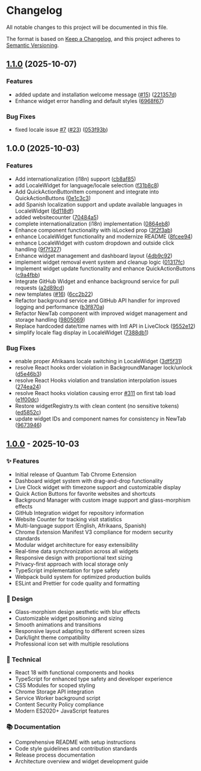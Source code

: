 # Changelog

All notable changes to this project will be documented in this file.

The format is based on [Keep a Changelog](https://keepachangelog.com/en/1.0.0/),
and this project adheres to [Semantic Versioning](https://semver.org/spec/v2.0.0.html).

## [1.1.0](https://github.com/Ruandv/Quantum-Tab/compare/v1.0.0...v1.1.0) (2025-10-07)


### Features

* added update and installation welcome message ([#15](https://github.com/Ruandv/Quantum-Tab/issues/15)) ([221357d](https://github.com/Ruandv/Quantum-Tab/commit/221357ddc873602d5bb78c2c5ac8c8e13eae6845))
* Enhance widget error handling and default styles ([6968f67](https://github.com/Ruandv/Quantum-Tab/commit/6968f67eb9e4957ea84c83b0f79f72ce062ee457))


### Bug Fixes

* fixed locale issue [#7](https://github.com/Ruandv/Quantum-Tab/issues/7) ([#23](https://github.com/Ruandv/Quantum-Tab/issues/23)) ([053f93b](https://github.com/Ruandv/Quantum-Tab/commit/053f93bd52130f24438fc69c2a8173d73dba14e6))

## 1.0.0 (2025-10-03)


### Features

* Add internationalization (i18n) support ([cb8af85](https://github.com/Ruandv/Quantum-Tab/commit/cb8af85b4a81d763a0b6079ffc83c2cbc188b280))
* add LocaleWidget for language/locale selection ([f31b8c8](https://github.com/Ruandv/Quantum-Tab/commit/f31b8c8c398ac4b8432cfa444cd47b496486e7a2))
* Add QuickActionButtonItem component and integrate into QuickActionButtons ([0e1c3c3](https://github.com/Ruandv/Quantum-Tab/commit/0e1c3c394775dc29f3c344e73b01c4ff2379e049))
* add Spanish localization support and update available languages in LocaleWidget ([6d118df](https://github.com/Ruandv/Quantum-Tab/commit/6d118df5e50b440a43229d956c45158bd3e86df4))
* added websitecounter ([70484a5](https://github.com/Ruandv/Quantum-Tab/commit/70484a5131b5cbebe3a7c55fb8204e07be3312f5))
* complete internationalization (i18n) implementation ([0864eb8](https://github.com/Ruandv/Quantum-Tab/commit/0864eb852f8123abf97374142a56da1699a36580))
* Enhance component functionality with isLocked prop ([3f2f3ab](https://github.com/Ruandv/Quantum-Tab/commit/3f2f3ab0cfdb517d155754f4613fa2335f156422))
* enhance LocaleWidget functionality and modernize README ([8fcee94](https://github.com/Ruandv/Quantum-Tab/commit/8fcee940d8aabfbb91b1e7deb7426ff5aab71de0))
* enhance LocaleWidget with custom dropdown and outside click handling ([9f7f327](https://github.com/Ruandv/Quantum-Tab/commit/9f7f3273f8a2bff849660428dafaf3a980e3e548))
* Enhance widget management and dashboard layout ([4db9c92](https://github.com/Ruandv/Quantum-Tab/commit/4db9c929d0a279b61092bfa288080a1693c6f014))
* implement widget removal event system and cleanup logic ([01317fc](https://github.com/Ruandv/Quantum-Tab/commit/01317fcbbdca172c03579118551f29db08ce5e1f))
* Implement widget update functionality and enhance QuickActionButtons ([c9a4fbb](https://github.com/Ruandv/Quantum-Tab/commit/c9a4fbb8a740968dd052c7e22d0b354851373121))
* Integrate GitHub Widget and enhance background service for pull requests ([a2d89cd](https://github.com/Ruandv/Quantum-Tab/commit/a2d89cd2f2d99ed1ae578e0e407832b7fca619ff))
* new templates ([#16](https://github.com/Ruandv/Quantum-Tab/issues/16)) ([6cc2b22](https://github.com/Ruandv/Quantum-Tab/commit/6cc2b2238b64921caff0a00c04e9228d54f3a50a))
* Refactor background service and GitHub API handler for improved logging and performance ([b3f870a](https://github.com/Ruandv/Quantum-Tab/commit/b3f870aa15172874d9c17b0568aec38712459a7c))
* Refactor NewTab component with improved widget management and storage handling ([9805069](https://github.com/Ruandv/Quantum-Tab/commit/9805069d5657e2f5621d0eeb32822a306a807182))
* Replace hardcoded date/time names with Intl API in LiveClock ([9552e12](https://github.com/Ruandv/Quantum-Tab/commit/9552e12446ff1865684d369ac398c42497fc919c))
* simplify locale flag display in LocaleWidget ([7388db1](https://github.com/Ruandv/Quantum-Tab/commit/7388db1bc136bf42018d81f97f97e3b9deb661bf))


### Bug Fixes

* enable proper Afrikaans locale switching in LocaleWidget ([3df5f31](https://github.com/Ruandv/Quantum-Tab/commit/3df5f317fd65189526d09d349c2d284118f729c8))
* resolve React hooks order violation in BackgroundManager lock/unlock ([d5e46b3](https://github.com/Ruandv/Quantum-Tab/commit/d5e46b3ee7e2b8bf47a5c1aa9e6a11ac29b85b4c))
* resolve React Hooks violation and translation interpolation issues ([274ea24](https://github.com/Ruandv/Quantum-Tab/commit/274ea2406d7af46c8b8afd31dcf4fa58a6e9623b))
* resolve React hooks violation causing error [#311](https://github.com/Ruandv/Quantum-Tab/issues/311) on first tab load ([e1f00dc](https://github.com/Ruandv/Quantum-Tab/commit/e1f00dc9e93f79a31668d54311e0f0df7b7665c1))
* Restore widgetRegistry.ts with clean content (no sensitive tokens) ([ed5852c](https://github.com/Ruandv/Quantum-Tab/commit/ed5852c86067758eddc510c8bc3b99ae75ff1428))
* update widget IDs and component names for consistency in NewTab ([9673946](https://github.com/Ruandv/Quantum-Tab/commit/96739464b008980e2e303b94bf83f0be280809e5))

## [1.0.0] - 2025-10-03

### ✨ Features

- Initial release of Quantum Tab Chrome Extension
- Dashboard widget system with drag-and-drop functionality
- Live Clock widget with timezone support and customizable display
- Quick Action Buttons for favorite websites and shortcuts
- Background Manager with custom image support and glass-morphism effects
- GitHub Integration widget for repository information
- Website Counter for tracking visit statistics
- Multi-language support (English, Afrikaans, Spanish)
- Chrome Extension Manifest V3 compliance for modern security standards
- Modular widget architecture for easy extensibility
- Real-time data synchronization across all widgets
- Responsive design with proportional text sizing
- Privacy-first approach with local storage only
- TypeScript implementation for type safety
- Webpack build system for optimized production builds
- ESLint and Prettier for code quality and formatting

### 🎨 Design

- Glass-morphism design aesthetic with blur effects
- Customizable widget positioning and sizing
- Smooth animations and transitions
- Responsive layout adapting to different screen sizes
- Dark/light theme compatibility
- Professional icon set with multiple resolutions

### 🔧 Technical

- React 18 with functional components and hooks
- TypeScript for enhanced type safety and developer experience
- CSS Modules for scoped styling
- Chrome Storage API integration
- Service Worker background script
- Content Security Policy compliance
- Modern ES2020+ JavaScript features

### 📚 Documentation

- Comprehensive README with setup instructions
- Code style guidelines and contribution standards
- Release process documentation
- Architecture overview and widget development guide

[1.0.0]: https://github.com/Ruandv/Quantum-Tab/releases/tag/v1.0.0
